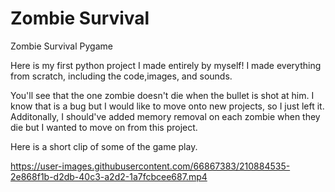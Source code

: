 # Zombie Survival
Zombie Survival Pygame

Here is my first python project I made entirely by myself! I made everything from scratch, including the code,images, and sounds.

You'll see that the one zombie doesn't die when the bullet is shot at him. I know that is a bug but I would like to move onto new projects, so I just left it.
Additonally, I should've added memory removal on each zombie when they die but I wanted to move on from this project.

Here is a short clip of some of the game play.

https://user-images.githubusercontent.com/66867383/210884535-2e868f1b-d2db-40c3-a2d2-1a7fcbcee687.mp4

